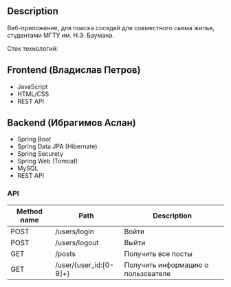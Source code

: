  Description
--
  Веб-приложение, для поиска соседей для совместного сьема жилья,
студентами МГТУ им. Н.Э. Баумана.

Стек технологий:

 Frontend (Владислав Петров)
--
- JavaScript
- HTML/CSS
- REST API

 Backend (Ибрагимов Аслан)
--
- Spring Boot
- Spring Data JPA (Hibernate)
- Spring Securety
- Spring Web (Tomcat)
- MySQL
- REST API

### API

| Method name | Path | Description |
| ----------- | ---- | ----------- |
| POST | /users/login | Войти |
| POST | /users/logout | Выйти |
| GET | /posts | Получить все посты |
| GET | /user/{user_id:[0-9]+} | Получить информацию о пользователе |


